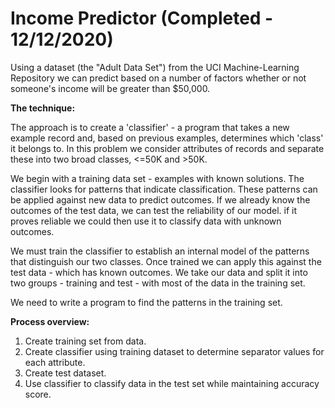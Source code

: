 # Income Predictor (Completed - 12/12/2020)

Using a dataset (the "Adult Data Set") from the UCI Machine-Learning Repository we can predict based on a number of factors whether or not someone's income will be greater than $50,000.

**The technique:**

The approach is to create a 'classifier' - a program that takes a new example record and, based on previous examples, determines which 'class' it belongs to. In this problem we consider attributes of records and separate these into two broad classes, <=50K and >50K.

We begin with a training data set - examples with known solutions. The classifier looks for patterns that indicate classification. These patterns can be applied against new data to predict outcomes. If we already know the outcomes of the test data, we can test the reliability of our model. if it proves reliable we could then use it to classify data with unknown outcomes.

We must train the classifier to establish an internal model of the patterns that distinguish our two classes. Once trained we can apply this against the test data - which has known outcomes. We take our data and split it into two groups - training and test - with most of the data in the training set.

We need to write a program to find the patterns in the training set.

**Process overview:**

1) Create training set from data.
2) Create classifier using training dataset to determine separator values for each attribute.
3) Create test dataset.
4) Use classifier to classify data in the test set while maintaining accuracy score.
